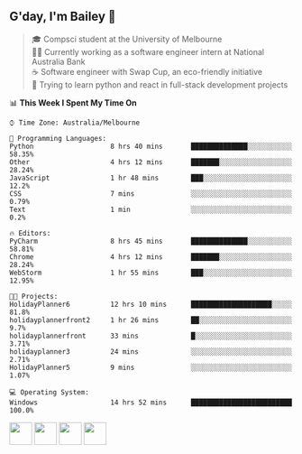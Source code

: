 ## G'day, I'm Bailey 👋

> 🎓 Compsci student at the University of Melbourne <br>
> 👨‍💻 Currently working as a software engineer intern at National Australia Bank <br>
> ☕️ Software engineer with Swap Cup, an eco-friendly initiative <br>
> 🌱 Trying to learn python and react in full-stack development projects

<!--START_SECTION:waka-->
📊 **This Week I Spent My Time On** 

```text
⌚︎ Time Zone: Australia/Melbourne

💬 Programming Languages: 
Python                   8 hrs 40 mins       ██████████████░░░░░░░░░░░   58.35% 
Other                    4 hrs 12 mins       ███████░░░░░░░░░░░░░░░░░░   28.24% 
JavaScript               1 hr 48 mins        ███░░░░░░░░░░░░░░░░░░░░░░   12.2% 
CSS                      7 mins              ░░░░░░░░░░░░░░░░░░░░░░░░░   0.79% 
Text                     1 min               ░░░░░░░░░░░░░░░░░░░░░░░░░   0.2%

🔥 Editors: 
PyCharm                  8 hrs 45 mins       ██████████████░░░░░░░░░░░   58.81% 
Chrome                   4 hrs 12 mins       ███████░░░░░░░░░░░░░░░░░░   28.24% 
WebStorm                 1 hr 55 mins        ███░░░░░░░░░░░░░░░░░░░░░░   12.95%

🐱‍💻 Projects: 
HolidayPlanner6          12 hrs 10 mins      ████████████████████░░░░░   81.8% 
holidayplannerfront2     1 hr 26 mins        ██░░░░░░░░░░░░░░░░░░░░░░░   9.7% 
holidayplannerfront      33 mins             █░░░░░░░░░░░░░░░░░░░░░░░░   3.71% 
holidayplanner3          24 mins             ░░░░░░░░░░░░░░░░░░░░░░░░░   2.71% 
HolidayPlanner5          9 mins              ░░░░░░░░░░░░░░░░░░░░░░░░░   1.07%

💻 Operating System: 
Windows                  14 hrs 52 mins      █████████████████████████   100.0%

```


<!--END_SECTION:waka-->

[<img height="40px" src="https://img.icons8.com/ios-filled/2x/linkedin.png">](https://linkedin.com/in/baileybutler1)
[<img height="40px" src="https://img.icons8.com/ios-filled/2x/github.png">](https://github.com/baely)
[<img height="40px" src="https://img.icons8.com/ios-filled/2x/salesforce.png">](https://trailblazer.me/id/baileybutler)
[<img height="40px" src="https://img.icons8.com/ios-filled/2x/instagram.png">](https://instagram.com/bae1y)
